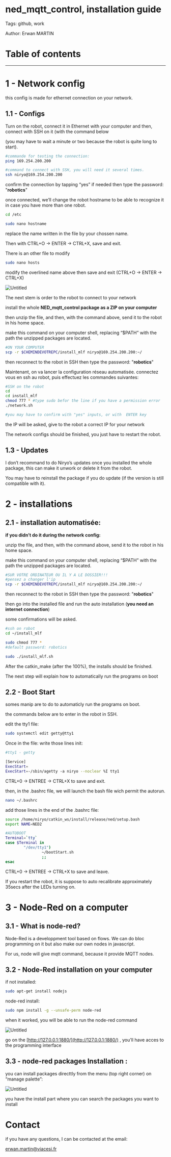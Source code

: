 # ned_mqtt_control, installation guide

Tags: github, work

Author: Erwan MARTIN

# Table of contents

---

# 1 - Network config

this config is made for ethernet connection on your network.

## 1.1 - Configs

Turn on the robot, connect it in Ethernet with your computer and then, connect with SSH on it (with the command below

(you may have to wait a minute or two because the robot is quite long to start).

```bash
#commande for testing the connection:
ping 169.254.200.200

#command to connect with SSH, you will need it several times.
ssh niryo@169.254.200.200
```

confirm the connection by tapping “yes” if needed
then type the password: "**robotics**"

once connected, we’ll change the robot hostname to be able to recognize it in case you have more than one robot.

```bash
cd /etc

sudo nano hostname
```

replace the name written in the file by your chossen name.

Then with CTRL+O -> ENTER -> CTRL+X, save and exit.

There is an other file to modify

```bash
sudo nano hosts
```

modify the overlined name above then save and exit (CTRL+O -> ENTER -> CTRL+X)

![Untitled](images/Untitled.png)

The next stem is order to the robot to connect to your network

install the whole **NED_mqtt_control package as a ZIP on your computer**

then unzip the file, and then, with the command above, send it to the robot in his home space.

make this command on your computer shell, replacing “$PATH” with the path the unzipped packages are located.

```bash
#ON YOUR COMPUTER
scp -r $CHEMINDEVOTREPC/install_mlf niryo@169.254.200.200:~/
```

then reconnect to the robot in SSH
then type the password: "**robotics**"

Maintenant, on va lancer la configuration réseau automatisée. connectez vous en ssh au robot, puis effectuez les commandes suivantes:

```bash
#SSH on the robot
cd
cd install_mlf
chmod 777 * #type sudo befor the line if you have a permission error
./network.sh

#you may have to confirm with "yes" inputs, or with  ENTER key
```

the IP will be asked, give to the robot a correct IP for your network

The network configs should be finished, you just have to restart the robot.

## 1.3 - Updates

I don’t recommand to do Niryo’s updates once you installed the whole package, this can make it unwork or delete it from the robot.

You may have to reinstall the package if you do update (if the version is still compatible with it).

# 2 - installations

## 2.1 - installation automatisée:

**if you didn’t do it during the network config:**

unzip the file, and then, with the command above, send it to the robot in his home space.

make this command on your computer shell, replacing “$PATH” with the path the unzipped packages are located.

```bash
#SUR VOTRE ORDINATEUR OU IL Y A LE DOSSIER!!!
#pensez a changer l'ip
scp -r $CHEMINDEVOTREPC/install_mlf niryo@169.254.200.200:~/
```

then reconnect to the robot in SSH
then type the password: "**robotics**"

then go into the installed file and run the auto installation (**you need an internet connection**)

some confirmations will be asked.

```bash
#ssh on robot
cd ~/install_mlf

sudo chmod 777 *
#default password: robotics

sudo ./install_mlf.sh
```

After the catkin_make (after the 100%), the installs should be finished.

The next step will explain how to automatically run the programs on boot

## 2.2 - Boot Start

somes manip are to do to automaticly run the programs on boot.

the commands below are to enter in the robot in SSH.

edit the tty1 file:

```bash
sudo systemctl edit getty@tty1
```

Once in the file: write those lines init:

```bash
#tty1 - getty

[Service]
ExecStart=
ExecStart=-/sbin/agetty -a niryo --noclear %I tty1
```

CTRL+0 -> ENTREE -> CTRL+X to save and exit.

then, in the .bashrc file, we will launch the bash file wich permit the autorun.

```bash
nano ~/.bashrc
```

add those lines in the end of the .bashrc file:

```bash
source /home/niryo/catkin_ws/install/release/ned/setup.bash
export NAME=NED2

#AUTOBOOT
Terminal=`tty`
case $Terminal in
        "/dev/tty1")
                ~/bootStart.sh
                ;;
esac
```

CTRL+0 -> ENTREE -> CTRL+X to save and leave.

If you restart the robot, it is suppose to auto recalibrate approximately 35secs after the LEDs turning on.

# 3 - Node-Red on a computer

## 3.1 - What is node-red?

Node-Red is a developpment tool based on flows. We can do bloc programming on it but also make our own nodes in javascript.

For us, node will give mqtt command, because it provide MQTT nodes.

## 3.2 - Node-Red installation on your computer

if not installed:

```bash
sudo apt-get install nodejs
```

node-red install:

```bash
sudo npm install -g --unsafe-perm node-red
```

when it worked, you will be able to run the node-red command

![Untitled](images/Untitled_1.png)

go on the  [http://127.0.0.1:1880/](http://127.0.0.1:1880/) , you’ll have acces to the programming interface

## 3.3 - node-red packages Installation :

you can install packages directtly from the menu (top right corner)  on “manage palette”:

![Untitled](images/Untitled_2.png)

you have the install part where you can search the packages you want to install

# Contact

if you have any questions, I can be contacted at the email:

erwan.martin@viacesi.fr